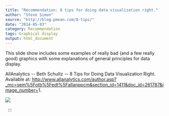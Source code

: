 ```yaml
---
title: "Recommendation: 8 tips for doing data visualization right."
author: "Steve Simon"
source: "http://blog.pmean.com/8-tips/"
date: "2014-05-03"
category: Recommendation
tags: Graphical display
output: html_document
---
```


This slide show includes some examples of really bad (and a few really
good) graphics with some explanations of general principles for data
display.

<!---More--->

AllAnalytics -- Beth Schultz -- 8 Tips for Doing Data Visualization
Right. Available at:
<http://www.allanalytics.com/author.asp?_mc=sem%5Fotb%5Fedt%5Fallanppcm&section_id=1411&doc_id=261787&image_number=>1.

![](8-tips01.png)

 
:::

